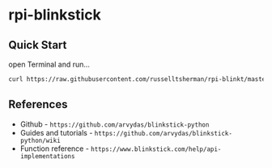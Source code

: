 # rpi-blinkstick

## Quick Start

open Terminal and run...

```sh
curl https://raw.githubusercontent.com/russelltsherman/rpi-blinkt/master/bin/bootstrap | bash
```

## References

- Github - `https://github.com/arvydas/blinkstick-python`
- Guides and tutorials - `https://github.com/arvydas/blinkstick-python/wiki`
- Function reference - `https://www.blinkstick.com/help/api-implementations`
